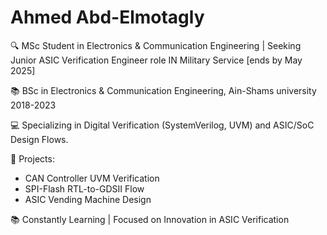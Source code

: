 # Ahmed Abd-Elmotagly

🔍 MSc Student in Electronics & Communication Engineering | Seeking Junior ASIC Verification Engineer role 
IN Military Service [ends by May 2025]

📚 BSc in Electronics & Communication Engineering, Ain-Shams university 2018-2023

💻 Specializing in Digital Verification (SystemVerilog, UVM) and ASIC/SoC Design Flows.

🚀 Projects:
- CAN Controller UVM Verification
- SPI-Flash RTL-to-GDSII Flow
- ASIC Vending Machine Design

📚 Constantly Learning | Focused on Innovation in ASIC Verification
